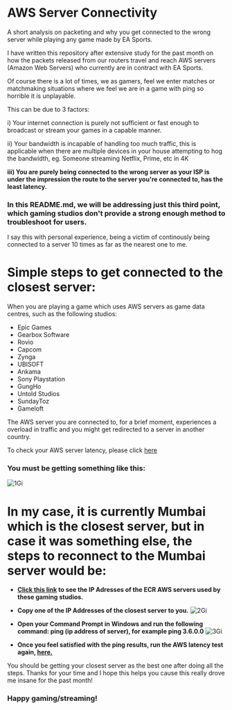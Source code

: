 # AWS Server Connectivity
A short analysis on packeting and why you get connected to the wrong server while playing any game made by EA Sports.


I have written this repository after extensive study for the past month on how the packets released from our routers travel and reach AWS servers (Amazon Web Servers) who currently are in contract with EA Sports.

Of course there is a lot of times, we as gamers, feel we enter matches or matchmaking situations where we feel we are in a game with ping so horrible it is unplayable.

This can be due to 3 factors:
<br>

i) Your internet connection is purely not sufficient or fast enough to broadcast or stream your games in a capable manner.
<br>

ii) Your bandwidth is incapable of handling too much traffic, this is applicable when there are multiple devices in your house attempting to hog the bandwidth, eg. Someone streaming Netflix, Prime, etc in 4K

<b>iii) You are purely being connected to the wrong server as your ISP is under the impression the route to the server you're connected to, has the least latency.</b>
 

### In this README.md, we will be addressing just this third point, which gaming studios don't provide a strong enough method to troubleshoot for users.
  
  I say this with personal experience, being a victim of continously being connected to a server 10 times as far as the nearest one to me.
  
# Simple steps to get connected to the closest server:
  
When you are playing a game which uses AWS servers as game data centres, such as the following studios:
  
* Epic Games
* Gearbox Software
* Rovio
* Capcom
* Zynga
* UBISOFT
* Ankama
* Sony Playstation
* GungHo
* Untold Studios
* SundayToz
* Gameloft

The AWS server you are connected to, for a brief moment, experiences a overload in traffic and you might get redirected to a server in another country. 

To check your AWS server latency, please click [here](https://www.cloudping.cloud/aws)

### You must be getting something like this:
![1Gi](https://user-images.githubusercontent.com/58849353/119665718-4a6a2c80-be52-11eb-88fd-55703734d849.png)


# In my case, it is currently Mumbai which is the closest server, but in case it was something else, the steps to reconnect to the Mumbai server would be:

+ **[Click this link](https://ec2-reachability.amazonaws.com) to see the IP Adresses of the ECR AWS servers used by these gaming studios.**
+ **Copy one of the IP Addresses of the closest server to you.**
![2Gi](https://user-images.githubusercontent.com/58849353/119666219-cf554600-be52-11eb-8c02-3184376e577d.jpg)
+ **Open your Command Prompt in Windows and run the following command: ping (ip address of server), for example ping 3.6.0.0**
![3Gi](https://user-images.githubusercontent.com/58849353/119666659-31ae4680-be53-11eb-8b39-3cf69effdf24.png)

+ **Once you feel satisfied with the ping results, run the AWS latency test again, [here.](https://www.cloudping.cloud/aws)**

You should be getting your closest server as the best one after doing all the steps. Thanks for your time and I hope this helps you cause this really drove me insane for the past month! 

### Happy gaming/streaming!



 
  
